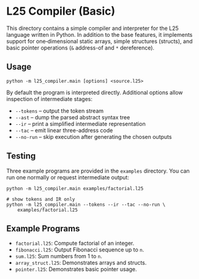 # L25 Compiler (Basic)

This directory contains a simple compiler and interpreter for the L25 language
written in Python. In addition to the base features, it implements support for
one‑dimensional static arrays, simple structures (structs), and basic
pointer operations (`&` address-of and `*` dereference).

## Usage

```
python -m l25_compiler.main [options] <source.l25>
```

By default the program is interpreted directly. Additional options allow
inspection of intermediate stages:

- `--tokens` &ndash; output the token stream
- `--ast` &ndash; dump the parsed abstract syntax tree
- `--ir` &ndash; print a simplified intermediate representation
- `--tac` &ndash; emit linear three-address code
- `--no-run` &ndash; skip execution after generating the chosen outputs

## Testing

Three example programs are provided in the `examples` directory. You can run
one normally or request intermediate output:

```
python -m l25_compiler.main examples/factorial.l25

# show tokens and IR only
python -m l25_compiler.main --tokens --ir --tac --no-run \
    examples/factorial.l25
```

## Example Programs

- `factorial.l25`: Compute factorial of an integer.
- `fibonacci.l25`: Output Fibonacci sequence up to `n`.
- `sum.l25`: Sum numbers from 1 to `n`.
- `array_struct.l25`: Demonstrates arrays and structs.
- `pointer.l25`: Demonstrates basic pointer usage.
